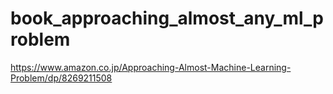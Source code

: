 # book_approaching_almost_any_ml_problem
https://www.amazon.co.jp/Approaching-Almost-Machine-Learning-Problem/dp/8269211508

